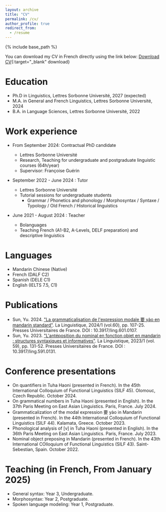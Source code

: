 ```yaml
---
layout: archive
title: "CV"
permalink: /cv/
author_profile: true
redirect_from:
  - /resume
---
```


{% include base_path %}

You can download my CV in French directly using the link below:
[Download CV](https://Yu-ling01.github.io/yourrepo/assets/CV_Yu%20SUN.pdf){:target="_blank" download}

Education
======
* Ph.D in Linguistics, Lettres Sorbonne Université, 2027 (expected)
* M.A. in General and French Linguistics, Lettres Sorbonne Université, 2024
* B.A. in Language Sciences, Lettres Sorbonne Université, 2022

Work experience
======
* From September 2024: Contractual PhD candidate
  * Lettres Sorbonne Université
  * Research, Teaching for undergraduate and postgraduate linguistic courses (64h/year)
  * Supervisor: Françoise Guérin

* September 2022 - June 2024 : Tutor
  * Lettres Sorbonne Université
  * Tutorial sessions for undergraduate students
    * Grammar / Phonetics and phonology / Morphosyntax / Syntaxe / Typology / Old French / Historical linguistics

* June 2021 - August 2024 : Teacher
  * Bolanguages
  * Teaching French (A1-B2, A-Levels, DELF preparation) and descriptive linguistics
  
Languages
======
* Mandarin Chinese (Native)
* French (DALF C2)
* Spanish (DELE C1)
* English (IELTS 7.5, C1)

Publications
======
* Sun, Yu. 2024. ["La grammaticalisation de l'expression modale 要 yào en mandarin standard"](https://shs.cairn.info/article/LING_601_0107?tab=resume). La Linguistique, 2024/1 (vol.60), pp. 107-25. Presses Universitaires de France. DOI : 10.3917/ling.601.0107.
* Sun, Yu. 2023. ["L'antéposition du nominal en fonction objet en mandarin : structures syntaxiques et informatives"](https://shs.cairn.info/revue-la-linguistique-2023-1-page-131?lang=fr). La Linguistique, 2023/1 (vol. 59), pp. 131-52. Presses Universitaires de France. DOI : 10.3917/ling.591.0131.
  
Conference presentations
======
* On quantifiers in Tuha Haoni (presented in French). In the 45th International Colloquium of Functional Linguistics (SILF 45). Olomouc, Czech Republic. October 2024.
* On grammatical numbers in Tuha Haoni (presented in English). In the 37th Paris Meeting on East Asian Linguistics. Paris, France. July 2024.
* Grammaticalization of the modal expression 要 yào in Mandarin (presented in French). In the 44th International Colloquium of Functional Linguistics (SILF 44). Kalamata, Greece. October 2023.
* Phonological analysis of [v] in Tuha Haoni (presented in English). In the 36th Paris Meeting on East Asian Linguistics. Paris, France. July 2023.
* Nominal object preposing in Mandarin (presented in French). In the 43th International COlloquium of Functional Linguistics (SILF 43). Saint-Sebestian, Spain. October 2022.
  
Teaching (in French, From January 2025)
======
* General syntax: Year 3, Undergraduate.
* Morphosyntax: Year 2, Postgraduate.
* Spoken language modeling: Year 1, Postgraduate.

